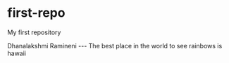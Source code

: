 # first-repo
My first repository

Dhanalakshmi Ramineni --- The best place in the world to see rainbows is hawaii
